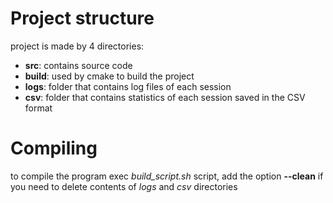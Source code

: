 # Project structure

project is made by 4 directories:
- **src**: contains source code
- **build**: used by cmake to build the project
- **logs**: folder that contains log files of each session
- **csv**: folder that contains statistics of each session saved in the CSV format

# Compiling

to compile the program exec *build_script.sh* script, add the option __**--clean**__ if you need to delete contents of *logs* and *csv* directories


